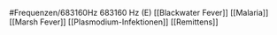 #Frequenzen/683160Hz
683160 Hz (E)
[[Blackwater Fever]]
[[Malaria]]
[[Marsh Fever]]
[[Plasmodium-Infektionen]]
[[Remittens]]
